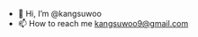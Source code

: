 - 👋 Hi, I’m @kangsuwoo
- 📫 How to reach me kangsuwoo9@gmail.com
<!---
kangsuwoo/kangsuwoo is a ✨ special ✨ repository because its `README.md` (this file) appears on your GitHub profile.
You can click the Preview link to take a look at your changes.
--->
